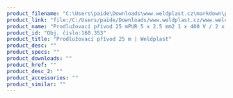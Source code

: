 ```yaml
---
product_filename: "C:\Users\paide\Downloads\www.weldplast.cz\markdown\prodluzovaci-privod-25-m_pg=22.md"
product_link: "file:/C:/Users/paide/Downloads/www.weldplast.cz/www.weldplast.cz/prodluzovaci-privod-25-m_pg=22"
product_name: "Prodlužovací přívod 25 mPUR 5 x 2.5 mm2 1 x 400 V / 2 x 230 V"
product_id: "Obj. číslo:160.353"
product_title: "Prodlužovací přívod 25 m | Weldplast"
product_desc: ""
product_specs: ""
product_downloads: ""
product_href: ""
product_desc_2: ""
product_accessories: ""
product_similar: ""
---
```

